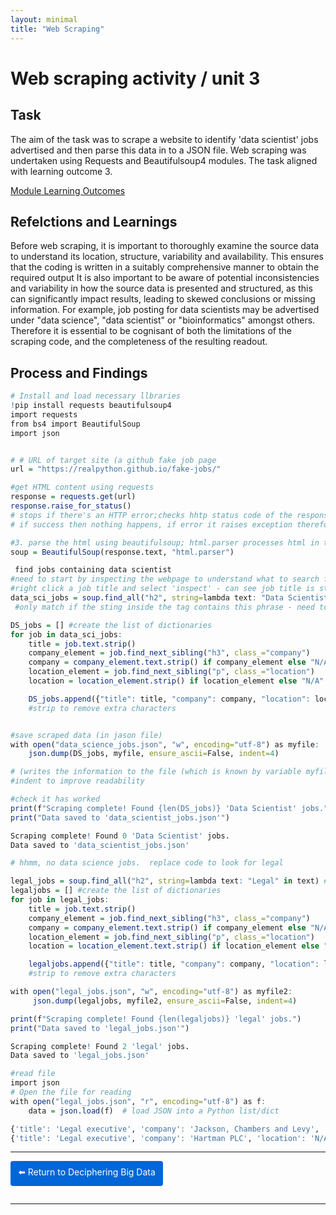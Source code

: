 ```yaml
---
layout: minimal
title: "Web Scraping"
---
```


# Web scraping activity / unit 3

## Task

The aim of the task was to scrape a website to identify 'data scientist' jobs advertised and then parse this data in to a JSON file.  Web scraping was undertaken using Requests and Beautifulsoup4 modules.  The task aligned with learning outcome 3.

[Module Learning Outcomes](https://sjackson-ds25.github.io/DecipheringBigData/LearningObjectives.html)


## Refelctions and Learnings

Before web scraping, it is important to thoroughly examine the source data to understand its location, structure, variability and availability.  This ensures that the coding is written in a suitably comprehensive manner to obtain the required output  It is also important to be aware of potential inconsistencies and variability in how the source data is presented and structured, as this can significantly impact results, leading to skewed conclusions or missing information.  For example, job posting for data scientists may be advertised under "data science", "data scientist" or "bioinformatics" amongst others.  Therefore it is essential to be cognisant of both the limitations of the scraping code, and the completeness of the resulting readout. 

## Process and Findings

```r
# Install and load necessary llbraries
!pip install requests beautifulsoup4
import requests
from bs4 import BeautifulSoup
import json


# # URL of target site (a github fake job page
url = "https://realpython.github.io/fake-jobs/"

#get HTML content using requests
response = requests.get(url)
response.raise_for_status()  
# stops if there's an HTTP error;checks hhtp status code of the response; 
# if success then nothing happens, if error it raises exception therefore stops program (failed requests get flagged)

#3. parse the html using beautifulsoup; html.parser processes html in to structured format
soup = BeautifulSoup(response.text, "html.parser")

 find jobs containing data scientist
#need to start by inspecting the webpage to understand what to search for
#right click a job title and select 'inspect' - can see job title is stored under h2
data_sci_jobs = soup.find_all("h2", string=lambda text: "Data Scientist" in text)
 #only match if the sting inside the tag contains this phrase - need to be aware of variations in potential matches to ensure all is captured.

DS_jobs = [] #create the list of dictionaries
for job in data_sci_jobs:
    title = job.text.strip()
    company_element = job.find_next_sibling("h3", class_="company")
    company = company_element.text.strip() if company_element else "N/A"
    location_element = job.find_next_sibling("p", class_="location")
    location = location_element.strip() if location_element else "N/A"

    DS_jobs.append({"title": title, "company": company, "location": location})
    #strip to remove extra characters


#save scraped data (in jason file)
with open("data_science_jobs.json", "w", encoding="utf-8") as myfile:
    json.dump(DS_jobs, myfile, ensure_ascii=False, indent=4)

# (writes the information to the file (which is known by variable myfile, ensure_ascii=False makes sure any special characters etc are kept
#indent to improve readability

#check it has worked
print(f"Scraping complete! Found {len(DS_jobs)} 'Data Scientist' jobs.")
print("Data saved to 'data_scientist_jobs.json'")

Scraping complete! Found 0 'Data Scientist' jobs.
Data saved to 'data_scientist_jobs.json'

# hhmm, no data science jobs.  replace code to look for legal 

legal_jobs = soup.find_all("h2", string=lambda text: "Legal" in text) #only match if the sting inside the tag contains this phrase
legaljobs = [] #create the list of dictionaries
for job in legal_jobs:
    title = job.text.strip()
    company_element = job.find_next_sibling("h3", class_="company")
    company = company_element.text.strip() if company_element else "N/A"
    location_element = job.find_next_sibling("p", class_="location")
    location = location_element.text.strip() if location_element else "N/A"

    legaljobs.append({"title": title, "company": company, "location": location})
    #strip to remove extra characters

with open("legal_jobs.json", "w", encoding="utf-8") as myfile2:
     json.dump(legaljobs, myfile2, ensure_ascii=False, indent=4)   

print(f"Scraping complete! Found {len(legaljobs)} 'legal' jobs.")
print("Data saved to 'legal_jobs.json'")

Scraping complete! Found 2 'legal' jobs.
Data saved to 'legal_jobs.json'

#read file
import json
# Open the file for reading
with open("legal_jobs.json", "r", encoding="utf-8") as f:
    data = json.load(f)  # load JSON into a Python list/dict

{'title': 'Legal executive', 'company': 'Jackson, Chambers and Levy', 'location': 'N/A'}
{'title': 'Legal executive', 'company': 'Hartman PLC', 'location': 'N/A'}

```
 


<hr>

<a href="https://sjackson-ds25.github.io/DecipheringBigData/Landing%20page.html" style="display:inline-block; padding:8px 12px; background-color:#0366d6; color:white; text-decoration:none; border-radius:4px; margin-bottom:1em;">⬅️ Return to Deciphering Big Data</a>

<hr>
